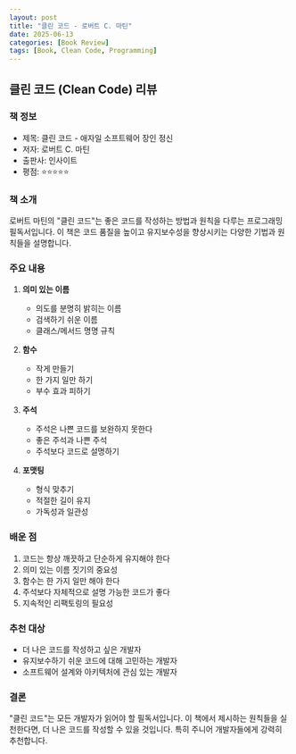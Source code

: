 ```yaml
---
layout: post
title: "클린 코드 - 로버트 C. 마틴"
date: 2025-06-13
categories: [Book Review]
tags: [Book, Clean Code, Programming]
---
```


## 클린 코드 (Clean Code) 리뷰

### 책 정보
- 제목: 클린 코드 - 애자일 소프트웨어 장인 정신
- 저자: 로버트 C. 마틴
- 출판사: 인사이트
- 평점: ⭐️⭐️⭐️⭐️⭐️

### 책 소개

로버트 마틴의 "클린 코드"는 좋은 코드를 작성하는 방법과 원칙을 다루는 프로그래밍 필독서입니다.
이 책은 코드 품질을 높이고 유지보수성을 향상시키는 다양한 기법과 원칙들을 설명합니다.

### 주요 내용

1. **의미 있는 이름**
   - 의도를 분명히 밝히는 이름
   - 검색하기 쉬운 이름
   - 클래스/메서드 명명 규칙

2. **함수**
   - 작게 만들기
   - 한 가지 일만 하기
   - 부수 효과 피하기

3. **주석**
   - 주석은 나쁜 코드를 보완하지 못한다
   - 좋은 주석과 나쁜 주석
   - 주석보다 코드로 설명하기

4. **포맷팅**
   - 형식 맞추기
   - 적절한 길이 유지
   - 가독성과 일관성

### 배운 점

1. 코드는 항상 깨끗하고 단순하게 유지해야 한다
2. 의미 있는 이름 짓기의 중요성
3. 함수는 한 가지 일만 해야 한다
4. 주석보다 자체적으로 설명 가능한 코드가 좋다
5. 지속적인 리팩토링의 필요성

### 추천 대상

- 더 나은 코드를 작성하고 싶은 개발자
- 유지보수하기 쉬운 코드에 대해 고민하는 개발자
- 소프트웨어 설계와 아키텍처에 관심 있는 개발자

### 결론

"클린 코드"는 모든 개발자가 읽어야 할 필독서입니다.
이 책에서 제시하는 원칙들을 실천한다면, 더 나은 코드를 작성할 수 있을 것입니다.
특히 주니어 개발자들에게 강력히 추천합니다. 